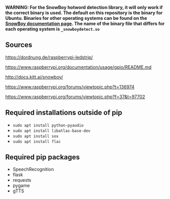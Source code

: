 **WARNING: For the SnowBoy hotword detection library, it will only work if the correct binary is used. The default on this repository is the binary for Ubuntu. Binaries for other operating systems can be found on the [SnowBoy documentation page](http://docs.kitt.ai/snowboy/). The name of the binary file that differs for each operating system is `_snowboydetect.so`**


Sources
-----------------

https://dordnung.de/raspberrypi-ledstrip/

https://www.raspberrypi.org/documentation/usage/gpio/README.md

http://docs.kitt.ai/snowboy/

https://www.raspberrypi.org/forums/viewtopic.php?t=136974

https://www.raspberrypi.org/forums/viewtopic.php?f=37&t=97702

Required installations outside of pip
-------------------------------------

* `sudo apt install python-pyaudio`
* `sudo apt install libatlas-base-dev`
* `sudo apt install sox`
* `sudo apt install flac`


Required pip packages
------------------------
* SpeechRecognition
* flask
* requests
* pygame
* gTTS
